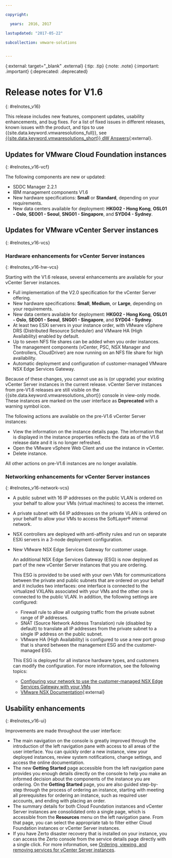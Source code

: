 ```yaml
---

copyright:

  years:  2016, 2017

lastupdated: "2017-05-22"

subcollection: vmware-solutions


---
```


{:external: target="_blank" .external}
{:tip: .tip}
{:note: .note}
{:important: .important}
{:deprecated: .deprecated}

# Release notes for V1.6
{: #relnotes_v16}

This release includes new features, component updates, usability enhancements, and bug fixes. For a list of fixed issues in different releases, known issues with the product, and tips to use {{site.data.keyword.vmwaresolutions_full}}, see [{{site.data.keyword.vmwaresolutions_short}} dW Answers](https://developer.ibm.com/answers/topics/cloudvmw/){:external}.

## Updates for VMware Cloud Foundation instances
{: #relnotes_v16-vcf}

The following components are new or updated:

*  SDDC Manager 2.2.1
*  IBM management components V1.6
*  New hardware specifications: **Small** or **Standard**, depending on your requirements.
*  New data centers available for deployment: **HKG02 - Hong Kong**, **OSL01 - Oslo**, **SEO01 - Seoul**, **SNG01 - Singapore**, and **SYD04 - Sydney**.

## Updates for VMware vCenter Server instances
{: #relnotes_v16-vcs}

### Hardware enhancements for vCenter Server instances
{: #relnotes_v16-hw-vcs}

Starting with the V1.6 release, several enhancements are available for your vCenter Server instances.

*  Full implementation of the V2.0 specification for the vCenter Server offering.
*  New hardware specifications: **Small**, **Medium**, or **Large**, depending on your requirements.
*  New data centers available for deployment: **HKG02 - Hong Kong**, **OSL01 - Oslo**, **SEO01 - Seoul**, **SNG01 - Singapore**, and **SYD04 - Sydney**.
*  At least two ESXi servers in your instance order, with VMware vSphere DRS (Distributed Resource Scheduler) and VMware HA (High Availability) enabled by default.
*  Up to seven NFS file shares can be added when you order instances. The management components (vCenter, PSC, NSX Manager and Controllers, CloudDriver) are now running on an NFS file share for high availability.
*  Automatic deployment and configuration of customer-managed VMware NSX Edge Services Gateway.

Because of these changes, you cannot use as is (or upgrade) your existing vCenter Server instances in the current release. vCenter Server instances from pre-V1.6 releases are still visible on the {{site.data.keyword.vmwaresolutions_short}} console in view-only mode. These instances are marked on the user interface as **Deprecated** with a warning symbol icon.

The following actions are available on the pre-V1.6 vCenter Server instances:

*  View the information on the instance details page. The information that is displayed in the instance properties reflects the data as of the V1.6 release date and it is no longer refreshed.
*  Open the VMware vSphere Web Client and use the instance in vCenter.
*  Delete instance.

All other actions on pre-V1.6 instances are no longer available.

### Networking enhancements for vCenter Server instances
{: #relnotes_v16-network-vcs}

*  A public subnet with 16 IP addresses on the public VLAN is ordered on your behalf to allow your VMs (virtual machines) to access the internet.
*  A private subnet with 64 IP addresses on the private VLAN is ordered on your behalf to allow your VMs to access the SoftLayer® internal network.
*  NSX controllers are deployed with anti-affinity rules and run on separate ESXi servers in a 3-node deployment configuration.
*  New VMware NSX Edge Services Gateway for customer usage.

   An additional NSX Edge Services Gateway (ESG) is now deployed as part of the new vCenter Server instances that you are ordering.

   This ESG is provided to be used with your own VMs for communications between the private and public subnets that are ordered on your
   behalf and it includes two interfaces: one interface is connected to the virtualized VXLANs associated with your VMs and the
   other one is connected to the public VLAN. In addition, the following settings are configured:
   *  Firewall rule to allow all outgoing traffic from the private subnet range of IP addresses.
   *  SNAT (Source Network Address Translation) rule (disabled by default) to translate all IP addresses from the private subnet to a
   single IP address on the public subnet.
   * VMware HA (High Availability) is configured to use a new port group that is shared between the management ESG and the customer-managed
   ESG.

   This ESG is deployed for all instance hardware types, and customers can modify the configuration. For more information, see the
   following topics:
   *  [Configuring your network to use the customer-managed NSX Edge Services Gateway with your VMs](/docs/services/vmwaresolutions?topic=vmware-solutions-vc_esg_config)
   *  [VMware NSX Documentation](https://pubs.vmware.com/NSX-6/index.jsp?topic=%2Fcom.vmware.nsx.admin.doc%2FGUID-3F96DECE-33FB-43EE-88D7-124A730830A4.html){:external}

## Usability enhancements
{: #relnotes_v16-ui}

Improvements are made throughout the user interface:

*  The main navigation on the console is greatly improved through the introduction of the left navigation pane with access to all areas of the user interface. You can quickly order a new instance, view your deployed instances, review system notifications, change settings, and access the online documentation.
*  The new **Getting Started** page accessible from the left navigation pane provides you enough details directly on the console to help you make an informed decision about the components of the instance you are ordering. On the **Getting Started** page, you are also guided step-by-step through the process of ordering an instance, starting with meeting all prerequisites for ordering an instance, such as required user accounts, and ending with placing an order.
*  The summary details for both Cloud Foundation instances and vCenter Server instances are consolidated onto a single page, which is accessible from the **Resources** menu on the left navigation pane. From that page, you can select the appropriate tab to filter either Cloud Foundation instances or vCenter Server instances.
* If you have Zerto disaster recovery that is installed on your instance, you can access the Zerto console from the service details page directly with a single click. For more information, see [Ordering, viewing, and removing services for vCenter Server instances](/docs/services/vmwaresolutions?topic=vmware-solutions-vc_addingremovingservices).
